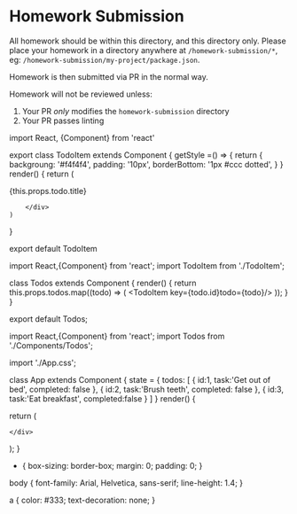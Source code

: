 # Homework Submission

All homework should be within this directory, and this directory only. Please place your homework in a directory anywhere at `/homework-submission/*`, eg: `/homework-submission/my-project/package.json`.

Homework is then submitted via PR in the normal way.

Homework will not be reviewed unless:

1. Your PR _only_ modifies the `homework-submission` directory
2. Your PR passes linting




import React, {Component} from 'react'

export class TodoItem extends Component {
    getStyle =() => {
        return {
         backgroung: '#f4f4f4',
         padding: '10px',
         borderBottom: '1px #ccc dotted',
    }
}
render() {
    return (
        <div style={this.getStyle()}>
            <p>{this.props.todo.title}</p>

        </div>
    )
}

export default TodoItem




import React,{Component} from 'react';
import TodoItem from './TodoItem';

class Todos extends Component {
   render() {
    return this.props.todos.map((todo) => (
        <TodoItem key={todo.id}todo={todo}/>
    ));
   }
}

export default Todos;



import React,{Component} from 'react';
import Todos from './Components/Todos';

import './App.css';

class App extends Component {
 state = {
   todos: [
     {
       id:1,
       task:'Get out of bed',
       completed: false
     },
     {
       id:2,
       task:'Brush teeth',
       completed: false
     },
     {
       id:3,
       task:'Eat breakfast',
       completed:false
     }
   ]
 }
 render() {
  
  return (
    <div className="App">
      <Todos todos={this.state.todos}/>
     
    </div>
  );
 }


* {
  box-sizing: border-box;
  margin: 0;
  padding: 0;
}

body {
  font-family: Arial, Helvetica, sans-serif;
  line-height: 1.4;
}

a {
  color: #333;
  text-decoration: none;
}



